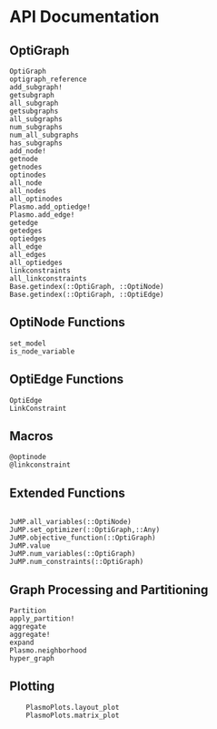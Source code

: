# API Documentation

## OptiGraph
```@docs
OptiGraph
optigraph_reference
add_subgraph!
getsubgraph
all_subgraph
getsubgraphs
all_subgraphs
num_subgraphs
num_all_subgraphs
has_subgraphs
add_node!
getnode
getnodes
optinodes
all_node
all_nodes
all_optinodes
Plasmo.add_optiedge!
Plasmo.add_edge!
getedge
getedges
optiedges
all_edge
all_edges
all_optiedges
linkconstraints
all_linkconstraints
Base.getindex(::OptiGraph, ::OptiNode)
Base.getindex(::OptiGraph, ::OptiEdge)
```

## OptiNode Functions
```@docs
set_model
is_node_variable
```

## OptiEdge Functions
```@docs
OptiEdge
LinkConstraint
```

## Macros
```@docs
@optinode
@linkconstraint
```

## Extended Functions
```@docs

JuMP.all_variables(::OptiNode)
JuMP.set_optimizer(::OptiGraph,::Any)
JuMP.objective_function(::OptiGraph)
JuMP.value
JuMP.num_variables(::OptiGraph)
JuMP.num_constraints(::OptiGraph)
```

## Graph Processing and Partitioning

```@docs
Partition
apply_partition!
aggregate
aggregate!
expand
Plasmo.neighborhood
hyper_graph
```

## Plotting
```@docs
    PlasmoPlots.layout_plot
    PlasmoPlots.matrix_plot
```
